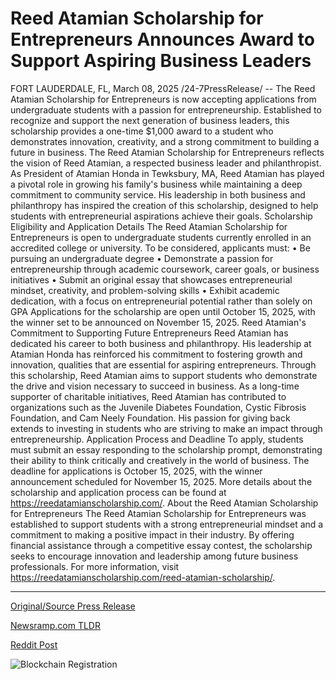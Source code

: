 # Reed Atamian Scholarship for Entrepreneurs Announces Award to Support Aspiring Business Leaders

FORT LAUDERDALE, FL, March 08, 2025 /24-7PressRelease/ -- The Reed Atamian Scholarship for Entrepreneurs is now accepting applications from undergraduate students with a passion for entrepreneurship. Established to recognize and support the next generation of business leaders, this scholarship provides a one-time $1,000 award to a student who demonstrates innovation, creativity, and a strong commitment to building a future in business.  The Reed Atamian Scholarship for Entrepreneurs reflects the vision of Reed Atamian, a respected business leader and philanthropist. As President of Atamian Honda in Tewksbury, MA, Reed Atamian has played a pivotal role in growing his family's business while maintaining a deep commitment to community service. His leadership in both business and philanthropy has inspired the creation of this scholarship, designed to help students with entrepreneurial aspirations achieve their goals.  Scholarship Eligibility and Application Details The Reed Atamian Scholarship for Entrepreneurs is open to undergraduate students currently enrolled in an accredited college or university. To be considered, applicants must: •	Be pursuing an undergraduate degree •	Demonstrate a passion for entrepreneurship through academic coursework, career goals, or business initiatives •	Submit an original essay that showcases entrepreneurial mindset, creativity, and problem-solving skills •	Exhibit academic dedication, with a focus on entrepreneurial potential rather than solely on GPA  Applications for the scholarship are open until October 15, 2025, with the winner set to be announced on November 15, 2025.  Reed Atamian's Commitment to Supporting Future Entrepreneurs Reed Atamian has dedicated his career to both business and philanthropy. His leadership at Atamian Honda has reinforced his commitment to fostering growth and innovation, qualities that are essential for aspiring entrepreneurs. Through this scholarship, Reed Atamian aims to support students who demonstrate the drive and vision necessary to succeed in business.  As a long-time supporter of charitable initiatives, Reed Atamian has contributed to organizations such as the Juvenile Diabetes Foundation, Cystic Fibrosis Foundation, and Cam Neely Foundation. His passion for giving back extends to investing in students who are striving to make an impact through entrepreneurship.  Application Process and Deadline To apply, students must submit an essay responding to the scholarship prompt, demonstrating their ability to think critically and creatively in the world of business. The deadline for applications is October 15, 2025, with the winner announcement scheduled for November 15, 2025.  More details about the scholarship and application process can be found at https://reedatamianscholarship.com/.  About the Reed Atamian Scholarship for Entrepreneurs The Reed Atamian Scholarship for Entrepreneurs was established to support students with a strong entrepreneurial mindset and a commitment to making a positive impact in their industry. By offering financial assistance through a competitive essay contest, the scholarship seeks to encourage innovation and leadership among future business professionals.  For more information, visit https://reedatamianscholarship.com/reed-atamian-scholarship/. 

---

[Original/Source Press Release](https://www.24-7pressrelease.com/press-release/520428/reed-atamian-scholarship-for-entrepreneurs-announces-award-to-support-aspiring-business-leaders)
                    

[Newsramp.com TLDR](https://newsramp.com/curated-news/reed-atamian-scholarship-for-entrepreneurs-now-accepting-applications-for-1000-award/f30f8aaeb51a297c3f8d8fd732252bd8) 

 



[Reddit Post](https://www.reddit.com/r/StartupBusinessNews/comments/1j6colb/reed_atamian_scholarship_for_entrepreneurs_now/) 



![Blockchain Registration](https://cdn.newsramp.app/24-7PressRelease/qrcode/253/8/sagem0QH.webp)